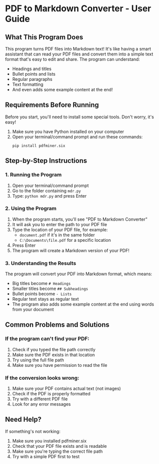 # PDF to Markdown Converter - User Guide

## What This Program Does
This program turns PDF files into Markdown text! It's like having a smart assistant that can read your PDF files and convert them into a simple text format that's easy to edit and share. The program can understand:
- Headings and titles
- Bullet points and lists
- Regular paragraphs
- Text formatting
- And even adds some example content at the end!

## Requirements Before Running
Before you start, you'll need to install some special tools. Don't worry, it's easy!

1. Make sure you have Python installed on your computer
2. Open your terminal/command prompt and run these commands:
   ```
   pip install pdfminer.six
   ```

## Step-by-Step Instructions

### 1. Running the Program
1. Open your terminal/command prompt
2. Go to the folder containing `mdr.py`
3. Type: `python mdr.py` and press Enter

### 2. Using the Program
1. When the program starts, you'll see "PDF to Markdown Converter"
2. It will ask you to enter the path to your PDF file
3. Type the location of your PDF file, for example:
   - `document.pdf` if it's in the same folder
   - `C:\Documents\file.pdf` for a specific location
4. Press Enter
5. The program will create a Markdown version of your PDF!

### 3. Understanding the Results
The program will convert your PDF into Markdown format, which means:
- Big titles become `# Headings`
- Smaller titles become `## Subheadings`
- Bullet points become `- Lists`
- Regular text stays as regular text
- The program also adds some example content at the end using words from your document

## Common Problems and Solutions

### If the program can't find your PDF:
1. Check if you typed the file path correctly
2. Make sure the PDF exists in that location
3. Try using the full file path
4. Make sure you have permission to read the file

### If the conversion looks wrong:
1. Make sure your PDF contains actual text (not images)
2. Check if the PDF is properly formatted
3. Try with a different PDF file
4. Look for any error messages

## Need Help?
If something's not working:
1. Make sure you installed pdfminer.six
2. Check that your PDF file exists and is readable
3. Make sure you're typing the correct file path
4. Try with a simple PDF first to test
